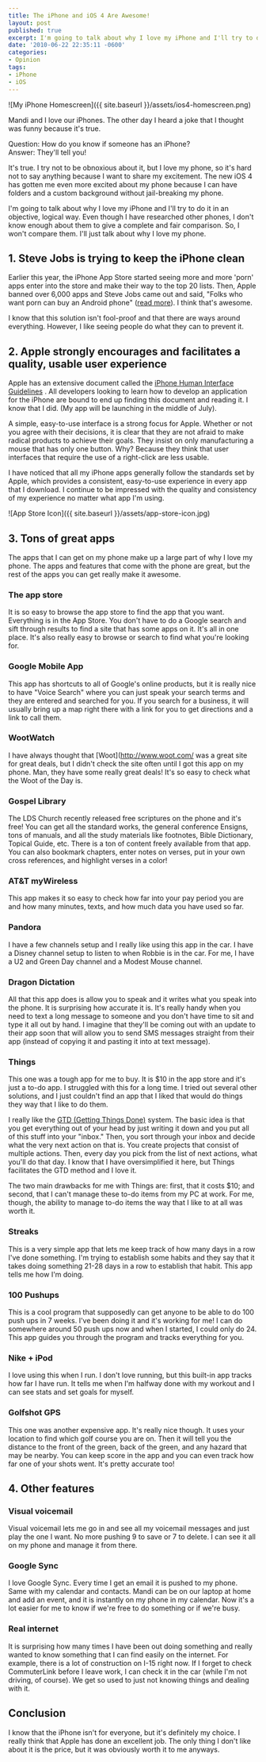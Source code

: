 ```yaml
---
title: The iPhone and iOS 4 Are Awesome!
layout: post
published: true
excerpt: I'm going to talk about why I love my iPhone and I'll try to do it in an objective, logical way.
date: '2010-06-22 22:35:11 -0600'
categories:
- Opinion
tags:
- iPhone
- iOS
---
```


![My iPhone Homescreen]({{ site.baseurl }}/assets/ios4-homescreen.png)

Mandi and I love our iPhones. The other day I heard a joke that I thought was funny because it's true.

Question: How do you know if someone has an iPhone?  
Answer: They'll tell you!

It's true. I try not to be obnoxious about it, but I love my phone, so it's
hard not to say anything because I want to share my excitement. The new iOS 4
has gotten me even more excited about my phone because I can have folders and a
custom background without jail-breaking my phone.

I'm going to talk about why I love my iPhone and I'll try to do it in an
objective, logical way. Even though I have researched other phones, I don't know
enough about them to give a complete and fair comparison. So, I won't compare
them. I'll just talk about why I love my phone.

## 1. Steve Jobs is trying to keep the iPhone clean

Earlier this year, the iPhone App Store started seeing more and more 'porn' apps
enter into the store and make their way to the top 20 lists.  Then, Apple banned
over 6,000 apps and Steve Jobs came out and said, "Folks who want porn can buy
an Android phone" ([read
more](http://news.cnet.com/8301-17852_3-20002922-71.html)). I think that's
awesome.

I know that this solution isn't fool-proof and that there are ways around
everything. However, I like seeing people do what they can to prevent it.

## 2. Apple strongly encourages and facilitates a quality, usable user experience

Apple has an extensive document called the [iPhone Human Interface
Guidelines](http://developer.apple.com/iphone/library/documentation/userexperience/conceptual/mobilehig/Introduction/Introduction.html)
. All developers looking to learn how to develop an application for the iPhone
are bound to end up finding this document and reading it. I know that I did. (My
app will be launching in the middle of July).

A simple, easy-to-use interface is a strong focus for Apple. Whether or not you
agree with their decisions, it is clear that they are not afraid to make radical
products to achieve their goals. They insist on only manufacturing a mouse that
has only one button. Why? Because they think that user interfaces that require
the use of a right-click are less usable.
  
I have noticed that all my iPhone apps generally follow the standards set by
Apple, which provides a consistent, easy-to-use experience in every app that I
download. I continue to be impressed with the quality and consistency of my
experience no matter what app I'm using.


![App Store Icon]({{ site.baseurl }}/assets/app-store-icon.jpg)

## 3. Tons of great apps
  
The apps that I can get on my phone make up a large part of why I love my phone.
The apps and features that come with the phone are great, but the rest of the
apps you can get really make it awesome.
  
### The app store

It is so easy to browse the app store to find the app that you want. Everything
is in the App Store. You don't have to do a Google search and sift through
results to find a site that has some apps on it. It's all in one place. It's
also really easy to browse or search to find what you're looking for.

### Google Mobile App

This app has shortcuts to all of Google's online products, but it is really nice
to have "Voice Search" where you can just speak your search terms and they are
entered and searched for you. If you search for a business, it will usually
bring up a map right there with a link for you to get directions and a link to
call them.

### WootWatch

I have always thought that [Woot](http://www.woot.com/ was a great site for
great deals, but I didn't check the site often until I got this app on my phone.
Man, they have some really great deals! It's so easy to check what the Woot of
the Day is.

### Gospel Library

The LDS Church recently released free scriptures on the phone
and it's free! You can get all the standard works, the general conference
Ensigns, tons of manuals, and all the study materials like footnotes, Bible
Dictionary, Topical Guide, etc. There is a ton of content freely available from
that app. You can also bookmark chapters, enter notes on verses, put in your own
cross references, and highlight verses in a color!

### AT&T myWireless

This app makes it so easy to check how far into your pay period you are and how
many minutes, texts, and how much data you have used so far.

### Pandora

I have a few channels setup and I really like using this app in the car. I have
a Disney channel setup to listen to when Robbie is in the car. For me, I have a
U2 and Green Day channel and a Modest Mouse channel.

### Dragon Dictation

All that this app does is allow you to speak and it writes what you speak into
the phone. It is surprising how accurate it is. It's really handy when you need
to text a long message to someone and you don't have time to sit and type it all
out by hand. I imagine that they'll be coming out with an update to their app
soon that will allow you to send SMS messages straight from their app (instead
of copying it and pasting it into at text message).

### Things

This one was
a tough app for me to buy. It is $10 in the app store and it's just a to-do app.
I struggled with this for a long time. I tried out several other solutions, and
I just couldn't find an app that I liked that would do things they way that I
like to do them.

I really like the [GTD (Getting Things
Done)](http://www.amazon.com/Getting-Things-Done-Stress-Free-Productivity/dp/0142000280)
system. The basic idea is that you get everything out of your head by just
writing it down and you put all of this stuff into your "inbox." Then, you sort
through your inbox and decide what the very next action on that is. You create
projects that consist of multiple actions. Then, every day you pick from the
list of next actions, what you'll do that day. I know that I have oversimplified
it here, but Things facilitates the GTD method and I love it.

The two main drawbacks for me with Things are: first, that it costs $10; and
second, that I can't manage these to-do items from my PC at work. For me,
though, the ability to manage to-do items the way that I like to at all was
worth it.

### Streaks

This is a very simple
app that lets me keep track of how many days in a row I've done something. I'm
trying to establish some habits and they say that it takes doing something 21-28
days in a row to establish that habit. This app tells me how I'm doing.

### 100 Pushups

This is a cool program that supposedly can get anyone
to be able to do 100 push ups in 7 weeks. I've been doing it and it's working
for me! I can do somewhere around 50 push ups now and when I started, I could
only do 24. This app guides you through the program and tracks everything for
you.

### Nike + iPod

I love using this when I run. I don't love
running, but this built-in app tracks how far I have run. It tells me when I'm
halfway done with my workout and I can see stats and set goals for myself.

### Golfshot GPS

This one was another expensive app. It's really nice though. It uses your
location to find which golf course you are on. Then it will tell you the
distance to the front of the green, back of the green, and any hazard that may
be nearby. You can keep score in the app and you can even track how far one of
your shots went. It's pretty accurate too!

## 4. Other features

### Visual voicemail

Visual voicemail lets me go in and see all my voicemail messages and just play
the one I want. No more pushing 9 to save or 7 to delete. I can see it all on my
phone and manage it from there.
  
### Google Sync

I love Google Sync.  Every time I get an email it is pushed to my phone. Same
with my calendar and contacts. Mandi can be on our laptop at home and add an
event, and it is instantly on my phone in my calendar. Now it's a lot easier for
me to know if we're free to do something or if we're busy.

### Real internet

It is surprising how many times I have been out doing something and really
wanted to know something that I can find easily on the internet. For example,
there is a lot of construction on I-15 right now. If I forget to check
CommuterLink before I leave work, I can check it in the car (while I'm not
driving, of course). We get so used to just not knowing things and dealing with
it.

## Conclusion

I know that the iPhone isn't for everyone, but it's definitely my choice. I
really think that Apple has done an excellent job. The only thing I don't like
about it is the price, but it was obviously worth it to me anyways.
